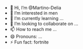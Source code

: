 - 👋 Hi, I’m @Martino-Delia
- 👀 I’m interested in men
- 🌱 I’m currently learning ...
- 💞️ I’m looking to collaborate on ...
- 📫 How to reach me ...
- 😄 Pronouns: ...
- ⚡ Fun fact: fortnite

<!---
Martino-Delia/Martino-Delia is a ✨ special ✨ repository because its `README.md` (this file) appears on your GitHub profile.
You can click the Preview link to take a look at your changes.
--->
